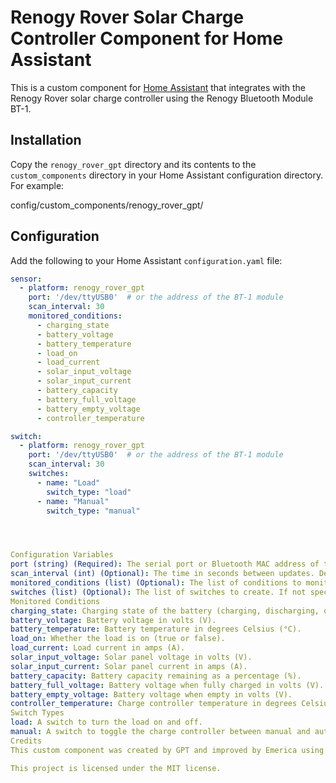 # Renogy Rover Solar Charge Controller Component for Home Assistant

This is a custom component for [Home Assistant](https://www.home-assistant.io/) that integrates with the Renogy Rover solar charge controller using the Renogy Bluetooth Module BT-1.

## Installation

Copy the `renogy_rover_gpt` directory and its contents to the `custom_components` directory in your Home Assistant configuration directory. For example:


config/custom_components/renogy_rover_gpt/







## Configuration

Add the following to your Home Assistant `configuration.yaml` file:

```yaml
sensor:
  - platform: renogy_rover_gpt
    port: '/dev/ttyUSB0'  # or the address of the BT-1 module
    scan_interval: 30
    monitored_conditions:
      - charging_state
      - battery_voltage
      - battery_temperature
      - load_on
      - load_current
      - solar_input_voltage
      - solar_input_current
      - battery_capacity
      - battery_full_voltage
      - battery_empty_voltage
      - controller_temperature

switch:
  - platform: renogy_rover_gpt
    port: '/dev/ttyUSB0'  # or the address of the BT-1 module
    scan_interval: 30
    switches:
      - name: "Load"
        switch_type: "load"
      - name: "Manual"
        switch_type: "manual"




Configuration Variables
port (string) (Required): The serial port or Bluetooth MAC address of the BT-1 module.
scan_interval (int) (Optional): The time in seconds between updates. Default is 30 seconds.
monitored_conditions (list) (Optional): The list of conditions to monitor. If not specified, all conditions will be monitored.
switches (list) (Optional): The list of switches to create. If not specified, no switches will be created.
Monitored Conditions
charging_state: Charging state of the battery (charging, discharging, or floating).
battery_voltage: Battery voltage in volts (V).
battery_temperature: Battery temperature in degrees Celsius (°C).
load_on: Whether the load is on (true or false).
load_current: Load current in amps (A).
solar_input_voltage: Solar panel voltage in volts (V).
solar_input_current: Solar panel current in amps (A).
battery_capacity: Battery capacity remaining as a percentage (%).
battery_full_voltage: Battery voltage when fully charged in volts (V).
battery_empty_voltage: Battery voltage when empty in volts (V).
controller_temperature: Charge controller temperature in degrees Celsius (°C).
Switch Types
load: A switch to turn the load on and off.
manual: A switch to toggle the charge controller between manual and automatic mode.
Credits
This custom component was created by GPT and improved by Emerica using the Renogy BT-1 Library.

This project is licensed under the MIT license.